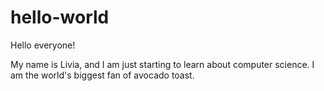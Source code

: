 # hello-world

Hello everyone!

My name is Livia, and I am just starting to learn about computer science.
I am the world's biggest fan of avocado toast.
